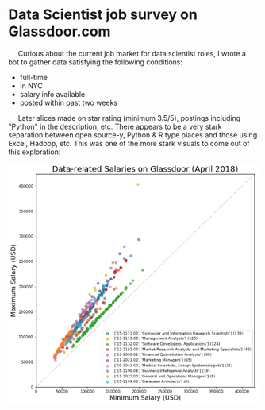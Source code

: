 # Data Scientist job survey on Glassdoor.com

&nbsp;&nbsp;&nbsp;&nbsp;&nbsp;Curious about the current job market for data scientist roles, I wrote a bot to gather data satisfying the following conditions:

* full-time
* in NYC
* salary info available
* posted within past two weeks

&nbsp;&nbsp;&nbsp;&nbsp;&nbsp;Later slices made on star rating (minimum 3.5/5), postings including "Python" in the description, etc.  There appears to be a very stark separation between open source-y, Python & R type places and those using Excel, Hadoop, etc.  This was one of the more stark visuals to come out of this exploration:

![](assets/salaryscatter.png)
